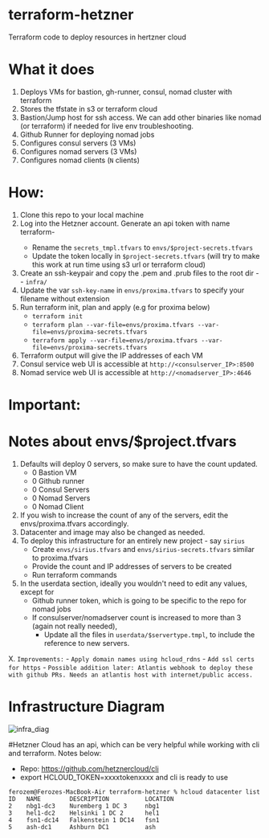 # terraform-hetzner
Terraform code to deploy resources in hertzner cloud

# What it does
1. Deploys VMs for bastion, gh-runner, consul, nomad cluster with terraform
2. Stores the tfstate in s3 or terraform cloud
3. Bastion/Jump host for ssh access. We can add other binaries like nomad (or terraform) if needed for live env troubleshooting.
4. Github Runner for deploying nomad jobs
5. Configures consul servers (3 VMs)
6. Configures nomad servers (3 VMs)
7. Configures nomad clients (`N` clients)

# How:
1. Clone this repo to your local machine
2. Log into the Hetzner account. Generate an api token with name terraform-<project-name>
    - Rename the `secrets_tmpl.tfvars` to `envs/$project-secrets.tfvars`
    - Update the token locally in `$project-secrets.tfvars` (will try to make this work at run time using s3 url or terraform cloud)
3. Create an ssh-keypair and copy the .pem and .prub files to the root dir -- `infra/`
4. Update the var `ssh-key-name` in `envs/proxima.tfvars` to specify your filename without extension
5. Run terraform init, plan and apply (e.g for proxima below)
    - `terraform init`
    - `terraform plan --var-file=envs/proxima.tfvars --var-file=envs/proxima-secrets.tfvars`
    - `terraform apply --var-file=envs/proxima.tfvars --var-file=envs/proxima-secrets.tfvars`
6. Terraform output will give the IP addresses of each VM
7. Consul service web UI is accessible at `http://<consulserver_IP>:8500`
8. Nomad service web UI is accessible at `http://<nomadserver_IP>:4646`

# Important:
# Notes about envs/$project.tfvars
1. Defaults will deploy 0 servers, so make sure to have the count updated.
	- 0 Bastion VM
	- 0 Github runner
	- 0 Consul Servers
	- 0 Nomad Servers
	- 0 Nomad Client
2. If you wish to increase the count of any of the servers, edit the envs/proxima.tfvars accordingly. 
3. Datacenter and image may also be changed as needed.
4. To deploy this infrastructure for an entirely new project - say `sirius`
	- Create `envs/sirius.tfvars` and `envs/sirius-secrets.tfvars` similar to proxima.tfvars
	- Provide the count and IP addresses of servers to be created
	- Run terraform commands
5. In the userdata section, ideally you wouldn't need to edit any values, except for 
	- Github runner token, which is going to be specific to the repo for nomad jobs
	- If consulserver/nomadserver count is increased to more than 3 (again not really needed), 
		- Update all the files in `userdata/$servertype.tmpl`, to include the reference to new servers.

X. `Improvements:`
    - `Apply domain names using hcloud_rdns`
    - `Add ssl certs for https`
    - `Possible addition later: Atlantis webhook to deploy these with github PRs. Needs an atlantis host with internet/public access.`

# Infrastructure Diagram

![infra_diag](https://user-images.githubusercontent.com/103216595/162854278-85b2de02-5f83-446a-b98b-6cceade8ce13.png)


#Hetzner Cloud has an api, which can be very helpful while working with cli and terraform. Notes below:

* Repo: https://github.com/hetznercloud/cli
* export HCLOUD_TOKEN=xxxxtokenxxxx and cli is ready to use

`ferozem@Ferozes-MacBook-Air terraform-hetzner % hcloud datacenter list`  
`ID   NAME        DESCRIPTION          LOCATION`  
`2    nbg1-dc3    Nuremberg 1 DC 3     nbg1`  
`3    hel1-dc2    Helsinki 1 DC 2      hel1`  
`4    fsn1-dc14   Falkenstein 1 DC14   fsn1`  
`5    ash-dc1     Ashburn DC1          ash`  

